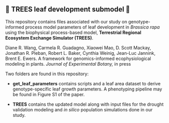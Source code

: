 :leaves: TREES leaf development submodel :leaves:
-------------
This repository contains files associated with our study on genotype-informed process model parameters of leaf development in *Brassica rapa* using the biophysical process-based model, **Terrestrial Regional Ecosystem Exchange Simulator (TREES)**. 

Diane R. Wang, Carmela R. Guadagno, Xiaowei Mao, D. Scott Mackay, Jonathan R. Pleban, Robert L. Baker, Cynthia Weinig, Jean-Luc Jannink, Brent E. Ewers. A framework for genomics-informed ecophysiological modeling in plants. *Journal of Experimental Botany,* in press


Two folders are found in this repository:

*   **get_leaf_parameters** contains scripts and a leaf area dataset to derive genotype-specific leaf growth parameters. A phenotyping pipeline may be found in Figure S1 of the paper. 

*   **TREES** contains the updated model along with input files for the drought validation modeling and *in silico* population simulations done in our study. 
